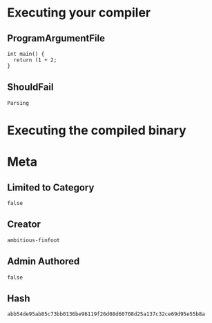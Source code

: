 # Executing your compiler

## ProgramArgumentFile

```
int main() {
  return (1 + 2;
}

```

## ShouldFail

```
Parsing
```

# Executing the compiled binary

# Meta

## Limited to Category

```
false
```

## Creator

```
ambitious-finfoot
```

## Admin Authored

```
false
```

## Hash

```
abb54de95ab85c73bb0136be96119f26d08d60708d25a137c32ce69d95e55b8a
```
